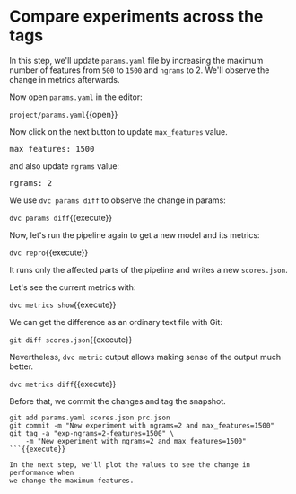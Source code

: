 # Compare experiments across the tags

In this step, we'll update `params.yaml` file by increasing the maximum number of
features from `500` to `1500` and `ngrams` to 2. We'll observe the change in metrics
afterwards.

Now open `params.yaml` in the editor: 

`project/params.yaml`{{open}}

Now click on the next button to update `max_features` value.

<pre class="file" data-filename="project/params.yaml" data-target="insert" data-marker="max_features: 500">
max_features: 1500
</pre>

and also update `ngrams` value:

<pre class="file" data-filename="project/params.yaml" data-target="insert" data-marker="ngrams: 1">
ngrams: 2
</pre>

We use `dvc params diff` to observe the change in params:

`dvc params diff`{{execute}}

Now, let's run the pipeline again to get a new model and its metrics: 

`dvc repro`{{execute}}

It runs only the affected parts of the pipeline and writes a new `scores.json`. 

Let's see the current metrics with:

`dvc metrics show`{{execute}}

We can get the difference as an ordinary text file with Git: 

`git diff scores.json`{{execute}}

Nevertheless, `dvc metric` output allows making sense of the output much better.

`dvc metrics diff`{{execute}}

Before that, we commit the changes and tag the snapshot.

```
git add params.yaml scores.json prc.json
git commit -m "New experiment with ngrams=2 and max_features=1500"
git tag -a "exp-ngrams=2-features=1500" \
    -m "New experiment with ngrams=2 and max_features=1500"
```{{execute}}

In the next step, we'll plot the values to see the change in performance when
we change the maximum features.